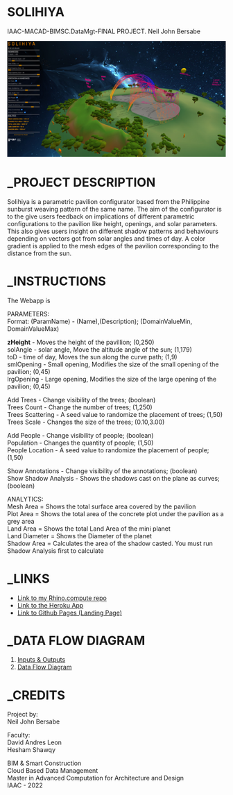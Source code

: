 # SOLIHIYA
IAAC-MACAD-BIMSC.DataMgt-FINAL PROJECT. Neil John Bersabe


![](/images/Finals.jpg?raw=true)

# _PROJECT DESCRIPTION
Solihiya is a parametric pavilion configurator based from the Philippine sunburst weaving pattern of the same name. 
The aim of the configurator is to the give users feedback on implications of different parametric configurations to the pavilion like height, openings, and solar parameters. This also gives users insight on different shadow patterns and behaviours depending on vectors got from solar angles and times of day. A color gradient is applied to the mesh edges of the pavilion corresponding to the distance from the sun.

# _INSTRUCTIONS
The Webapp is

PARAMETERS:  
Format: (ParamName) - (Name),(Description); (DomainValueMin, DomainValueMax)  

**zHeight** - Moves the height of the pavillion; (0,250)  
solAngle - solar angle, Move the altitude angle of the sun; (1,179)  
toD - time of day, Moves the sun along the curve path; (1,9)  
smlOpening - Small opening, Modifies the size of the small opening of the pavilion; (0,45)  
lrgOpening - Large opening, Modifies the size of the large opening of the pavilion; (0,45) 

Add Trees - Change visibility of the trees; (boolean)  
Trees Count - Change the number of trees; (1,250)  
Trees Scattering - A seed value to randomize the placement of trees; (1,50)  
Trees Scale - Changes the size of the trees; (0.10,3.00)  

Add People - Change visibility of people; (boolean)  
Population - Changes the quantity of people; (1,50)  
People Location - A seed value to randomize the placement of people; (1,50)  

Show Annotations - Change visibility of the annotations; (boolean)  
Show Shadow Analysis - Shows the shadows cast on the plane as curves; (boolean)  

ANALYTICS:  
Mesh Area = Shows the total surface area covered by the pavilion  
Plot Area = Shows the total area of the concrete plot under the pavilion as a grey area  
Land Area = Shows the total Land Area of the mini planet  
Land Diameter = Shows the Diameter of the planet  
Shadow Area = Calculates the area of the shadow casted. You must run Shadow Analysis first to calculate  



# _LINKS
- [Link to my Rhino.compute repo](https://github.com/NeilBersabe-Iaac/compute.rhino3d.appserver/tree/main/src/examples/solihiya00_v3)
- [Link to the Heroku App](https://bimsc22-neiljohnbersabe.herokuapp.com/examples/solihiya00_v3/)
- [Link to Github Pages (Landing Page)](https://neilbersabe-iaac.github.io/IAAC-BIMSC-FINAL/)


# _DATA FLOW DIAGRAM
1. [Inputs & Outputs](docs/InputOutput.jpg)
2. [Data Flow Diagram](docs/DataFlow.png)

# _CREDITS
Project by:  
Neil John Bersabe

Faculty:  
David Andres Leon  
Hesham Shawqy  


BIM & Smart Construction  
Cloud Based Data Management  
Master in Advanced Computation for Architecture and Design  
IAAC - 2022



